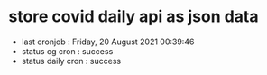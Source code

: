 # store covid daily api as json data

- last cronjob : Friday, 20 August 2021 00:39:46
- status og cron : success
- status daily cron : success
      
      